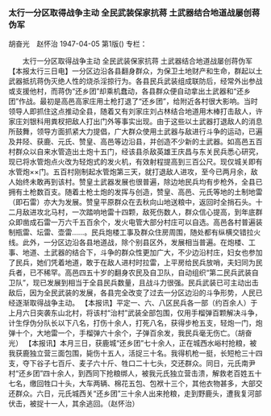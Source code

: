### 太行一分区取得战争主动  全民武装保家抗蒋  土武器结合地道战屡创蒋伪军
胡奋光　赵怀治
1947-04-05
第1版()
专栏：

　　太行一分区取得战争主动
    全民武装保家抗蒋
    土武器结合地道战屡创蒋伪军
    【本报太行三日电】一分区边沿各县翻身群众，为保卫土地财产和生命，群起以土武器抵抗蒋伪灭绝人性的烧杀淫掠行为。各县民兵武装组成联防后，经常外出参战或支援他村，而蒋伪“还乡团”却乘机蠢动，各县群众便自动拿出土武器和“还乡团”作战。最初是高邑高家庄用土枪打退了“还乡团”，给附近各村很大影响。当时领导人即抓住这点推动全县，随着又有刘家庄刘占林结合地道用木棒打击敌人，许家庄刘银科用粪杈把敌人打出门外等事实出现。由于这些以土武器打退敌人的消息所鼓舞，领导方面抓紧大力提倡，广大群众使用土武器与敌进行斗争的运动，已遍及井陉、获鹿、元氏、赞皇、高邑等边沿县，并创造不少新的土武器。如高邑五百村群众以自来水管造出土炮十五门，经该县杀敌英雄王庆昌与东关民兵悉心研究，现已将水管炮点火改为轻炮式的发火机，有效射程提高到三百公尺。现仅城关即有水管炮××门。五百村刚制起水管炮第三天，就打退敌人进攻，至今已两月余，敌人始终未敢再到该村。赞皇土武器发展也很普遍，除边地民兵均有步枪外，全县已拥有土枪数百支。随着土枪土炮的发挥与创造，赞皇、高邑、元氏等地的土制地雷（即石雷）亦大为发展。赞皇平原群众在去秋向山地送粮中，返回时全捎石头。十二月敌进攻北马村，一次踏响地雷十四颗，敌死伤数人，群众信心提高，到年底群众即凿成石雷一万六千五百余个，发火电管大部分村庄可以自选。高邑各村普遍装制瓶雷、坛雷、壶雷……。民兵炮楼工事及群众住房周围，随处都有纵横交错拉火线。此外，一分区边沿各县地道战，除个别县区外，发展相当普遍。在炮楼、工事、地道、土武器的结合下，斗争的群众性更加广大，不少边沿村庄，妇女也参加了民兵，她们凭着地道，敢于在敌人进村时拉雷，上平房给民兵放哨，夫妇同为民兵者，已不稀罕。高邑四五十岁的翻身农民及自卫队，自动组织“第二民兵武装自卫队”，现已发展到相当于全县民兵数量，且战斗力很强。民兵武装已可主动出击敌后，因为全民武装的发展，各县完全改变了过去一分区边沿的斗争形势，人民已经逐渐取得战争主动。
    【本报讯】平定一、六、八区民兵各一部（约百余人）于上月六日突袭东山北村，将该村“治村”武装全部包围，仅用手榴弹百颗解决斗争，计生俘伪分队长以下八名，打伤十余人，打死八名，获得步枪五支，轻炮一门，炮弹十个，大地雷一个，手榴弹六十余个，子弹百余发，我民兵毫无伤亡。（胡奋光）
    【本报讯】本月三日，获鹿城“还乡团”七十余人，正在城西水峪村抢粮，被我获鹿独立营三面包围，毙伤十五人，活捉三十名。我得机枪一挺，长短枪三十四支，夺下谷子七百斤、麦子六十斤、牲口二十七头，交还群众。同日，元氏南尹村“还乡团”四十余人，到西同下抢粮绑人，被我元氏独立营击溃，解救老百姓五十七名，缴回牲口十头，大车两辆、棉花五包、包袱十三个，其他衣物甚多，大部交还群众。六日，元氏城西关“还乡团”三十余人出来抢粮，走到野鹿头，遭我复河部伏击，被捉十一人，其余逃回。（赵怀治）
